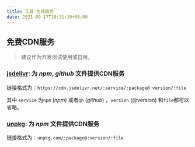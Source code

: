 ```yaml
---
title: 工具-在线服务
date: 2021-09-17T18:31:10+08:00
---
```


## 免费CDN服务

> 建议作为开发测试使用或自用。

### [jsdelivr](https://www.jsdelivr.com/): 为 *npm*, *github* 文件提供CDN服务

链接格式为：`https://cdn.jsdelivr.net/:service/:package@:version/:file`

其中 `service` 为`npm` (*npm*) 或者`gh` (*github*) ，`version` (@version) 和`file`都可以省略。

### [unpkg](https://unpkg.com/): 为 *npm* 文件提供CDN服务

链接格式为：`unpkg.com/:package@:version/:file`
